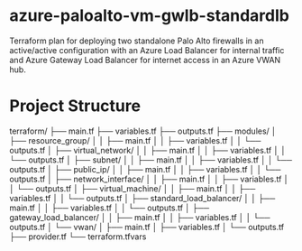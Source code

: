 # azure-paloalto-vm-gwlb-standardlb
Terraform plan for deploying two standalone Palo Alto firewalls in an active/active configuration with an Azure Load Balancer for internal traffic and Azure Gateway Load Balancer for internet access in an Azure VWAN hub.
# Project Structure

terraform/
  ├── main.tf
  ├── variables.tf
  ├── outputs.tf
  ├── modules/
  │   ├── resource_group/
  │   │   ├── main.tf
  │   │   ├── variables.tf
  │   │   └── outputs.tf
  │   ├── virtual_network/
  │   │   ├── main.tf
  │   │   ├── variables.tf
  │   │   └── outputs.tf
  │   ├── subnet/
  │   │   ├── main.tf
  │   │   ├── variables.tf
  │   │   └── outputs.tf
  │   ├── public_ip/
  │   │   ├── main.tf
  │   │   ├── variables.tf
  │   │   └── outputs.tf
  │   ├── network_interface/
  │   │   ├── main.tf
  │   │   ├── variables.tf
  │   │   └── outputs.tf
  │   ├── virtual_machine/
  │   │   ├── main.tf
  │   │   ├── variables.tf
  │   │   └── outputs.tf
  │   ├── standard_load_balancer/
  │   │   ├── main.tf
  │   │   ├── variables.tf
  │   │   └── outputs.tf
  │   ├── gateway_load_balancer/
  │   │   ├── main.tf
  │   │   ├── variables.tf
  │   │   └── outputs.tf
  │   └── vwan/
  │       ├── main.tf
  │       ├── variables.tf
  │       └── outputs.tf
  ├── provider.tf
  └── terraform.tfvars


